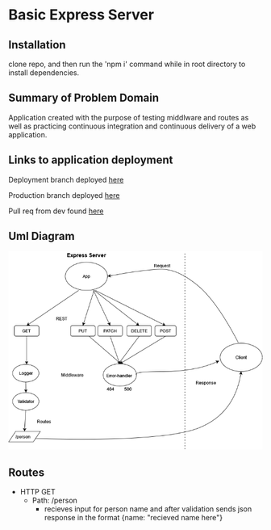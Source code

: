 # Basic Express Server

## Installation

  clone repo, and then run the 'npm i' command while in root directory to install dependencies.

## Summary of Problem Domain

  Application created with the purpose of testing middlware and routes as well as practicing continuous integration and continuous delivery of a web application.

## Links to application deployment

  Deployment branch deployed [here]()

  Production branch deployed [here]()

  Pull req from dev found [here]()

## Uml Diagram

![diagram](./basic-express-server.png)

## Routes

* HTTP GET
  * Path: /person
    * recieves input for person name and after validation sends json response in the format {name: "recieved name here"}
